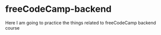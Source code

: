 # freeCodeCamp-backend
Here I am going to practice the things related to freeCodeCamp backend course
